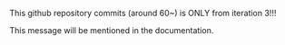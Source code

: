 This github repository commits (around 60~) is ONLY from iteration 3!!!

This message will be mentioned in the documentation.